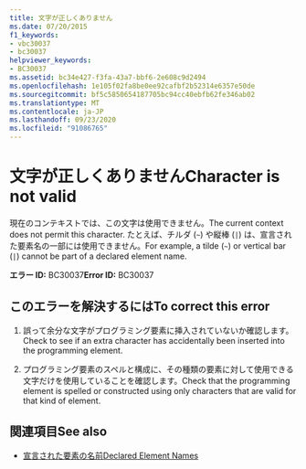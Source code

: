 ```yaml
---
title: 文字が正しくありません
ms.date: 07/20/2015
f1_keywords:
- vbc30037
- bc30037
helpviewer_keywords:
- BC30037
ms.assetid: bc34e427-f3fa-43a7-bbf6-2e608c9d2494
ms.openlocfilehash: 1e105f02fa8be0ee92cafbf2b52314e6357e50de
ms.sourcegitcommit: bf5c5850654187705bc94cc40ebfb62fe346ab02
ms.translationtype: MT
ms.contentlocale: ja-JP
ms.lasthandoff: 09/23/2020
ms.locfileid: "91086765"
---
```

# <a name="character-is-not-valid"></a><span data-ttu-id="8995c-102">文字が正しくありません</span><span class="sxs-lookup"><span data-stu-id="8995c-102">Character is not valid</span></span>

<span data-ttu-id="8995c-103">現在のコンテキストでは、この文字は使用できません。</span><span class="sxs-lookup"><span data-stu-id="8995c-103">The current context does not permit this character.</span></span> <span data-ttu-id="8995c-104">たとえば、チルダ (`~`) や縦棒 (`|`) は、宣言された要素名の一部には使用できません。</span><span class="sxs-lookup"><span data-stu-id="8995c-104">For example, a tilde (`~`) or vertical bar (`|`) cannot be part of a declared element name.</span></span>  
  
 <span data-ttu-id="8995c-105">**エラー ID:** BC30037</span><span class="sxs-lookup"><span data-stu-id="8995c-105">**Error ID:** BC30037</span></span>  
  
## <a name="to-correct-this-error"></a><span data-ttu-id="8995c-106">このエラーを解決するには</span><span class="sxs-lookup"><span data-stu-id="8995c-106">To correct this error</span></span>  
  
1. <span data-ttu-id="8995c-107">誤って余分な文字がプログラミング要素に挿入されていないか確認します。</span><span class="sxs-lookup"><span data-stu-id="8995c-107">Check to see if an extra character has accidentally been inserted into the programming element.</span></span>  
  
2. <span data-ttu-id="8995c-108">プログラミング要素のスペルと構成に、その種類の要素に対して使用できる文字だけを使用していることを確認します。</span><span class="sxs-lookup"><span data-stu-id="8995c-108">Check that the programming element is spelled or constructed using only characters that are valid for that kind of element.</span></span>  
  
## <a name="see-also"></a><span data-ttu-id="8995c-109">関連項目</span><span class="sxs-lookup"><span data-stu-id="8995c-109">See also</span></span>

- [<span data-ttu-id="8995c-110">宣言された要素の名前</span><span class="sxs-lookup"><span data-stu-id="8995c-110">Declared Element Names</span></span>](../programming-guide/language-features/declared-elements/declared-element-names.md)
